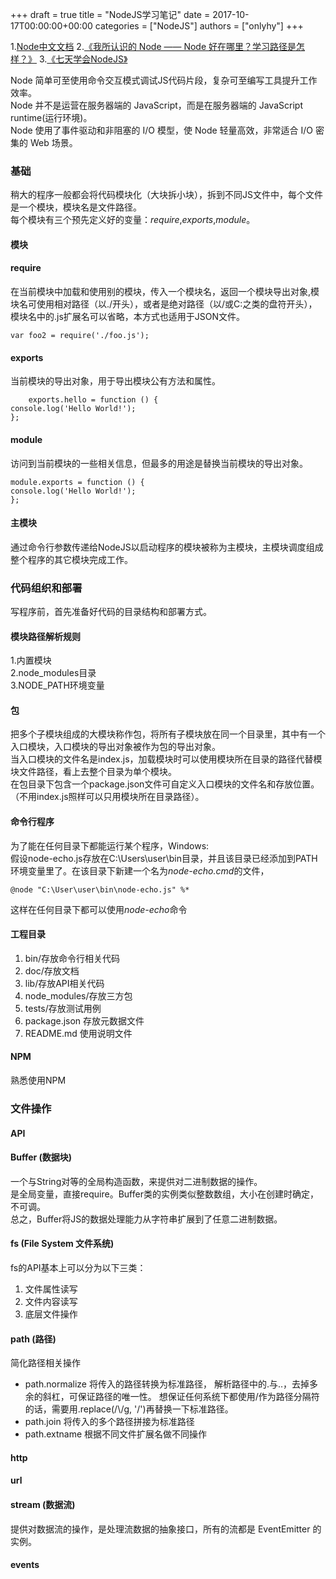 +++
draft = true
title = "NodeJS学习笔记"
date = 2017-10-17T00:00:00+00:00
categories = ["NodeJS"]
authors = ["onlyhy"]
+++

  1.[Node中文文档](http://nodejs.cn/)
  2.[《我所认识的 Node —— Node 好在哪里？学习路径是怎样？》](http://www.imooc.com/article/20579)
  3.[《七天学会NodeJS》](http://nqdeng.github.io/7-days-nodejs/#1)  
  
  Node 简单可至使用命令交互模式调试JS代码片段，复杂可至编写工具提升工作效率。  
  Node 并不是运营在服务器端的 JavaScript，而是在服务器端的 JavaScript runtime(运行环境)。  
  Node 使用了事件驱动和非阻塞的 I/O 模型，使 Node 轻量高效，非常适合 I/O 密集的 Web 场景。

### 基础  
  稍大的程序一般都会将代码模块化（大块拆小块），拆到不同JS文件中，每个文件是一个模块，模块名是文件路径。  
  每个模块有三个预先定义好的变量：*require*,*exports*,*module*。  

#### 模块  

#### require
   在当前模块中加载和使用别的模块，传入一个模块名，返回一个模块导出对象,模块名可使用相对路径（以./开头），或者是绝对路径（以/或C:之类的盘符开头），模块名中的.js扩展名可以省略，本方式也适用于JSON文件。  

	var foo2 = require('./foo.js');


#### exports  
   当前模块的导出对象，用于导出模块公有方法和属性。  
  
	 	exports.hello = function () {
    console.log('Hello World!');
	};


#### module  
  访问到当前模块的一些相关信息，但最多的用途是替换当前模块的导出对象。

	module.exports = function () {
    console.log('Hello World!');
	}; 

#### 主模块  
   通过命令行参数传递给NodeJS以启动程序的模块被称为主模块，主模块调度组成整个程序的其它模块完成工作。 
   
### 代码组织和部署  
  写程序前，首先准备好代码的目录结构和部署方式。
   
#### 模块路径解析规则  
  1.内置模块  
  2.node_modules目录  
  3.NODE_PATH环境变量
  
#### 包  
   把多个子模块组成的大模块称作包，将所有子模块放在同一个目录里，其中有一个入口模块，入口模块的导出对象被作为包的导出对象。  
   当入口模块的文件名是index.js，加载模块时可以使用模块所在目录的路径代替模块文件路径，看上去整个目录为单个模块。  
   在包目录下包含一个package.json文件可自定义入口模块的文件名和存放位置。（不用index.js照样可以只用模块所在目录路径）。  
  
#### 命令行程序    
  为了能在任何目录下都能运行某个程序，Windows:  
  假设node-echo.js存放在C:\Users\user\bin目录，并且该目录已经添加到PATH环境变量里了。在该目录下新建一个名为*node-echo.cmd*的文件，  

	@node "C:\User\user\bin\node-echo.js" %*    

  这样在任何目录下都可以使用*node-echo*命令  
  
#### 工程目录  
1.  bin/存放命令行相关代码  
2.  doc/存放文档
3.  lib/存放API相关代码  
4.  node_modules/存放三方包  
5.  tests/存放测试用例   
6.  package.json 存放元数据文件  
7.  README.md  使用说明文件  
#### NPM  
  熟悉使用NPM  
### 文件操作
#### API
#### Buffer (数据块) 
 一个与String对等的全局构造函数，来提供对二进制数据的操作。   
  是全局变量，直接require。Buffer类的实例类似整数数组，大小在创建时确定，不可调。  
  总之，Buffer将JS的数据处理能力从字符串扩展到了任意二进制数据。
  
#### fs (File System 文件系统) 
  fs的API基本上可以分为以下三类：  
1. 文件属性读写  
2. 文件内容读写  
3. 底层文件操作  

#### path (路径)  
   简化路径相关操作  
 * path.normalize 将传入的路径转换为标准路径，  解析路径中的.与..，去掉多余的斜杠，可保证路径的唯一性。 
   想保证任何系统下都使用/作为路径分隔符的话，需要用.replace(/\\/g, '/')再替换一下标准路径。  
 * path.join  将传入的多个路径拼接为标准路径  
 * path.extname 根据不同文件扩展名做不同操作    
 
#### http  

#### url  

#### stream (数据流)
  提供对数据流的操作，是处理流数据的抽象接口，所有的流都是 EventEmitter 的实例。
  			
#### events  
  

  

  	